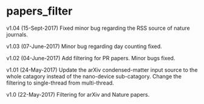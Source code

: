 # papers_filter
v1.04 (15-Sept-2017)
Fixed minor bug regarding the RSS source of nature journals.

v1.03 (07-June-2017)
Minor bug regarding day counting fixed.

v1.02 (04-June-2017)
Add filtering for PR papers.
Minor bugs fixed.

v1.01 (24-May-2017)
Update the arXiv condensed-matter input source to the whole catagory instead of the nano-device sub-catagory.
Change the filtering to single-thread from multi-thread.

v1.0 (22-May-2017)
Filtering for arXiv and Nature papers.
